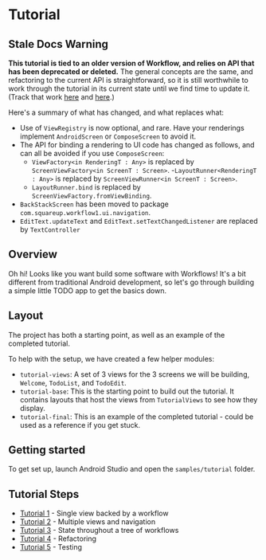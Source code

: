 # Tutorial

## Stale Docs Warning

**This tutorial is tied to an older version of Workflow, and relies on API that has been deprecated or deleted.**
The general concepts are the same, and refactoring to the current API is straightforward,
so it is still worthwhile to work through the tutorial in its current state until we find time to update it.
(Track that work [here](https://github.com/square/workflow-kotlin/issues/905)
and [here](https://github.com/square/workflow-kotlin/issues/884).)

Here's a summary of what has changed, and what replaces what:

- Use of `ViewRegistry` is now optional, and rare.
  Have your renderings implement `AndroidScreen` or `ComposeScreen` to avoid it.
- The API for binding a rendering to UI code has changed as follows, and can all
  be avoided if you use `ComposeScreen`:
   - `ViewFactory<in RenderingT : Any>` is replaced by `ScreenViewFactory<in ScreenT : Screen>`.
   -`LayoutRunner<RenderingT : Any>` is replaced by `ScreenViewRunner<in ScreenT : Screen>`.
   - `LayoutRunner.bind` is replaced by `ScreenViewFactory.fromViewBinding`.
- `BackStackScreen` has been moved to package `com.squareup.workflow1.ui.navigation`.
- `EditText.updateText` and `EditText.setTextChangedListener` are replaced by `TextController`

## Overview

Oh hi! Looks like you want build some software with Workflows! It's a bit different from traditional
Android development, so let's go through building a simple little TODO app to get the basics down.

## Layout

The project has both a starting point, as well as an example of the completed tutorial.

To help with the setup, we have created a few helper modules:

- `tutorial-views`: A set of 3 views for the 3 screens we will be building, `Welcome`, `TodoList`,
  and `TodoEdit`.
- `tutorial-base`: This is the starting point to build out the tutorial. It contains layouts that host the views from `TutorialViews` to see how they display.
- `tutorial-final`: This is an example of the completed tutorial - could be used as a reference if
  you get stuck.

## Getting started

To get set up, launch Android Studio and open the `samples/tutorial` folder.

## Tutorial Steps

- [Tutorial 1](Tutorial1.md) - Single view backed by a workflow
- [Tutorial 2](Tutorial2.md) - Multiple views and navigation
- [Tutorial 3](Tutorial3.md) - State throughout a tree of workflows
- [Tutorial 4](Tutorial4.md) - Refactoring
- [Tutorial 5](Tutorial5.md) - Testing
